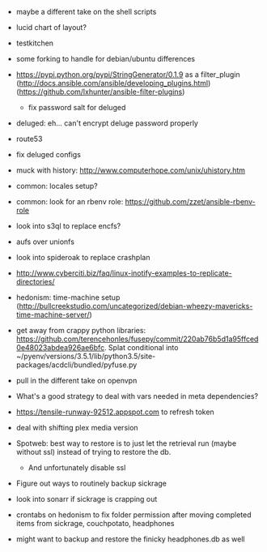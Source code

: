 - maybe a different take on the shell scripts
- lucid chart of layout?
- testkitchen

- some forking to handle for debian/ubuntu differences
- https://pypi.python.org/pypi/StringGenerator/0.1.9 as a filter_plugin (http://docs.ansible.com/ansible/developing_plugins.html) (https://github.com/lxhunter/ansible-filter-plugins)
  - fix password salt for deluged
- deluged: eh... can't encrypt deluge password properly

- route53
- fix deluged configs
- muck with history: http://www.computerhope.com/unix/uhistory.htm
- common: locales setup?
- common: look for an rbenv role: https://github.com/zzet/ansible-rbenv-role

- look into s3ql to replace encfs?
- aufs over unionfs
- look into spideroak to replace crashplan

- http://www.cyberciti.biz/faq/linux-inotify-examples-to-replicate-directories/
- hedonism: time-machine setup (http://bullcreekstudio.com/uncategorized/debian-wheezy-mavericks-time-machine-server/)
- get away from crappy python libraries: https://github.com/terencehonles/fusepy/commit/220ab76b5d1a95ffced0e48023abdea926ae6bfc. Splat conditional into ~/pyenv/versions/3.5.1/lib/python3.5/site-packages/acdcli/bundled/pyfuse.py
- pull in the different take on openvpn

- What's a good strategy to deal with vars needed in meta dependencies?
- https://tensile-runway-92512.appspot.com to refresh token
- deal with shifting plex media version
- Spotweb: best way to restore is to just let the retrieval run (maybe without ssl) instead of trying to restore the db.
  - And unfortunately disable ssl
- Figure out ways to routinely backup sickrage
- look into sonarr if sickrage is crapping out
- crontabs on hedonism to fix folder permission after moving completed items from sickrage, couchpotato, headphones
- might want to backup and restore the finicky headphones.db as well
